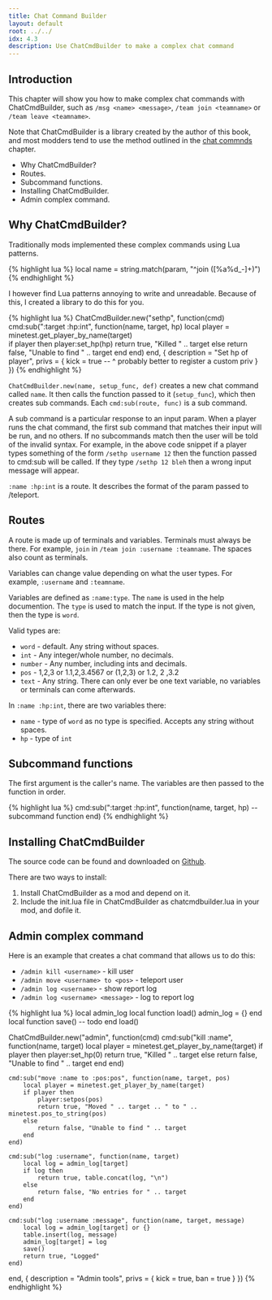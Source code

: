 ```yaml
---
title: Chat Command Builder
layout: default
root: ../../
idx: 4.3
description: Use ChatCmdBuilder to make a complex chat command
---
```


## Introduction

This chapter will show you how to make complex chat commands with ChatCmdBuilder,
such as `/msg <name> <message>`, `/team join <teamname>` or `/team leave <teamname>`.

Note that ChatCmdBuilder is a library created by the author of this book, and most
modders tend to use the method outlined in the
[chat commnds](chat.html#complex-subcommands) chapter.

* Why ChatCmdBuilder?
* Routes.
* Subcommand functions.
* Installing ChatCmdBuilder.
* Admin complex command.

## Why ChatCmdBuilder?

Traditionally mods implemented these complex commands using Lua patterns.

{% highlight lua %}
local name = string.match(param, "^join ([%a%d_-]+)")
{% endhighlight %}

I however find Lua patterns annoying to write and unreadable.
Because of this, I created a library to do this for you.

{% highlight lua %}
ChatCmdBuilder.new("sethp", function(cmd)
    cmd:sub(":target :hp:int", function(name, target, hp)
        local player = minetest.get_player_by_name(target)        
        if player then
            player:set_hp(hp)
            return true, "Killed " .. target
        else
            return false, "Unable to find " .. target
        end
    end)
end, {
    description = "Set hp of player",
    privs = {
        kick = true
        -- ^ probably better to register a custom priv
    }
})
{% endhighlight %}

`ChatCmdBuilder.new(name, setup_func, def)` creates a new chat command called
`name`. It then calls the function passed to it (`setup_func`), which then creates
sub commands. Each `cmd:sub(route, func)` is a sub command.

A sub command is a particular response to an input param. When a player runs
the chat command, the first sub command that matches their input will be run,
and no others. If no subcommands match then the user will be told of the invalid
syntax. For example, in the above code snippet if a player
types something of the form `/sethp username 12` then the function passed
to cmd:sub will be called. If they type `/sethp 12 bleh` then a wrong
input message will appear.

`:name :hp:int` is a route. It describes the format of the param passed to /teleport.

## Routes

A route is made up of terminals and variables. Terminals must always be there.
For example, `join` in `/team join :username :teamname`. The spaces also count
as terminals.

Variables can change value depending on what the user types. For example, `:username`
and `:teamname`.

Variables are defined as `:name:type`. The `name` is used in the help documention.
The `type` is used to match the input. If the type is not given, then the type is
`word`.

Valid types are:

* `word`   - default. Any string without spaces.
* `int`    - Any integer/whole number, no decimals.
* `number` - Any number, including ints and decimals.
* `pos`    - 1,2,3 or 1.1,2,3.4567 or (1,2,3) or 1.2, 2 ,3.2
* `text`   - Any string. There can only ever be one text variable,
             no variables or terminals can come afterwards.

In `:name :hp:int`, there are two variables there:

* `name` - type of `word` as no type is specified. Accepts any string without spaces.
* `hp` - type of `int`

## Subcommand functions

The first argument is the caller's name. The variables are then passed to the
function in order.

{% highlight lua %}
cmd:sub(":target :hp:int", function(name, target, hp)
    -- subcommand function
end)
{% endhighlight %}

## Installing ChatCmdBuilder

The source code can be found and downloaded on
[Github](https://github.com/rubenwardy/ChatCmdBuilder/).

There are two ways to install:

1. Install ChatCmdBuilder as a mod and depend on it.
2. Include the init.lua file in ChatCmdBuilder as chatcmdbuilder.lua in your mod,
   and dofile it.

## Admin complex command

Here is an example that creates a chat command that allows us to do this:

* `/admin kill <username>` - kill user
* `/admin move <username> to <pos>` - teleport user
* `/admin log <username>` - show report log
* `/admin log <username> <message>` - log to report log

{% highlight lua %}
local admin_log
local function load()
    admin_log = {}
end
local function save()
    -- todo
end
load()

ChatCmdBuilder.new("admin", function(cmd)
    cmd:sub("kill :name", function(name, target)
        local player = minetest.get_player_by_name(target)
        if player then
            player:set_hp(0)
            return true, "Killed " .. target
        else
            return false, "Unable to find " .. target
        end
    end)

    cmd:sub("move :name to :pos:pos", function(name, target, pos)
        local player = minetest.get_player_by_name(target)
        if player then
            player:setpos(pos)
            return true, "Moved " .. target .. " to " .. minetest.pos_to_string(pos)
        else
            return false, "Unable to find " .. target
        end
    end)

    cmd:sub("log :username", function(name, target)
        local log = admin_log[target]
        if log then
            return true, table.concat(log, "\n")
        else
            return false, "No entries for " .. target
        end
    end)

    cmd:sub("log :username :message", function(name, target, message)
        local log = admin_log[target] or {}
        table.insert(log, message)
        admin_log[target] = log
        save()
        return true, "Logged"
    end)
end, {
    description = "Admin tools",
    privs = {
        kick = true,
        ban = true
    }
})
{% endhighlight %}
